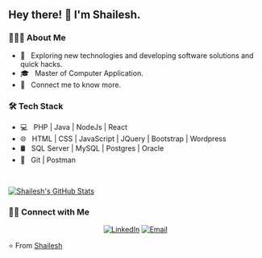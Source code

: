 
<!--### Hi there 👋

**ShaileshSPS** is a ✨ _special_ ✨ repository because its `README.md` (this file) appears on your GitHub profile.

Here are some ideas to get you started:

- 🔭 I’m currently working on ...
- 🌱 I’m currently learning ...
- 👯 I’m looking to collaborate on ...
- 🤔 I’m looking for help with ...
- 💬 Ask me about ...
- 📫 How to reach me: ...
- 😄 Pronouns: ...
- ⚡ Fun fact: ...
-->
<h2> Hey there! 👋 I'm Shailesh.</h2>

<h3> 👨🏻‍💻 About Me </h3>

- 🤔 &nbsp; Exploring new technologies and developing software solutions and quick hacks.
- 🎓 &nbsp; Master of Computer Application.
- 🌱 &nbsp; Connect me to know more.

<h3>🛠 Tech Stack</h3>

- 💻 &nbsp; PHP | Java | NodeJs | React
- 🌐 &nbsp; HTML | CSS | JavaScript | JQuery | Bootstrap | Wordpress
- 🛢 &nbsp; SQL Server | MySQL | Postgres | Oracle
- 🔧 &nbsp; Git | Postman 

<br/>

[![Shailesh's GitHub Stats](https://github-readme-stats.vercel.app/api?username=shaileshsps&show_icons=true)](https://github.com/shaileshsps)

<h3> 🤝🏻 Connect with Me </h3>

<p align="center">
<!--<a href="https://"><img alt="PortFolio" src="https://img.shields.io/badge/Portfolio-www.devismail.netlify.com-blue?style=flat-square&logo=google-chrome"></a> -->
<a href="https://github.com/shaileshsps"><img alt="LinkedIn" src="https://img.shields.io/badge/shailesh-linkedIn-brightgreen?style=flat-square&logo=linkedin"></a>
<!-- <a href="https://www.facebook.com"><img alt="Facebook" src="https://img.shields.io/badge/shailesh-facebook-blue?style=flat&logo=facebook"></a> -->
<a href="mailto:shailesh.spbs@gmail.com"><img alt="Email" src="https://img.shields.io/badge/Email-shailesh.spbs@gmail.com-blue?style=flat-square&logo=gmail"></a>
</p>

⭐️ From [Shailesh](https://github.com/shaileshsps)
